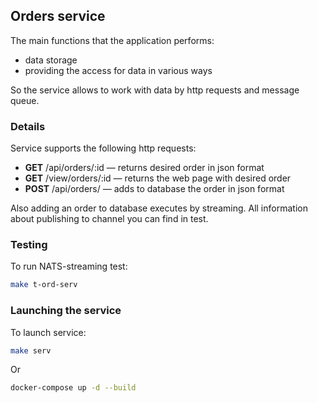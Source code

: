 ## Orders service

The main functions that the application performs:
- data storage
- providing the access for data in various ways

So the service allows to work with data by http requests and message queue.

### Details

Service supports the following http requests:
- **GET** /api/orders/:id  — returns desired order in json format
- **GET** /view/orders/:id — returns the web page with desired order
- **POST** /api/orders/    — adds to database the order in json format

Also adding an order to database executes by streaming. All information about publishing to channel you can find in test.

### Testing

To run NATS-streaming test:

```bash
make t-ord-serv
```  

### Launching the service

To launch service:
```bash
make serv
```

Or
```bash
docker-compose up -d --build
```